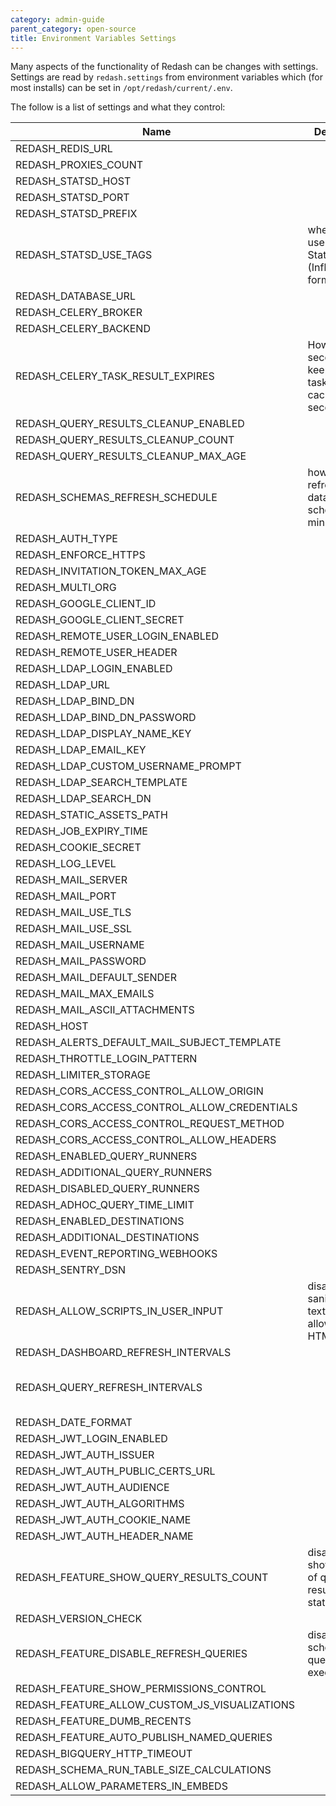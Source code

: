 ```yaml
---
category: admin-guide
parent_category: open-source
title: Environment Variables Settings
---
```


Many aspects of the functionality of Redash can be changes with settings. Settings are read by `redash.settings` from environment variables which (for most installs) can be set in `/opt/redash/current/.env`.

The follow is a list of settings and what they control:

| Name | Description | Default Value |
| -- | -- | -- |
| REDASH_REDIS_URL |  | “redis://localhost:6379/0” |
| REDASH_PROXIES_COUNT |  | 1 |
| REDASH_STATSD_HOST |  | 127.0.0.1 |
| REDASH_STATSD_PORT |  | 8125 |
| REDASH_STATSD_PREFIX |  | redash |
| REDASH_STATSD_USE_TAGS | whether to use tags in StatsD metrics (InfluxDB’s format) | false |
| REDASH_DATABASE_URL |  | postgresql://postgres |
| REDASH_CELERY_BROKER |  | REDIS_URL |
| REDASH_CELERY_BACKEND |  | CELERY_BROKER |
| REDASH_CELERY_TASK_RESULT_EXPIRES | How many seconds to keep Celery task results in cache (in seconds) | 3600 * 4 |
| REDASH_QUERY_RESULTS_CLEANUP_ENABLED |  | true |
| REDASH_QUERY_RESULTS_CLEANUP_COUNT |  | 100 |
| REDASH_QUERY_RESULTS_CLEANUP_MAX_AGE |  | 7 |
| REDASH_SCHEMAS_REFRESH_SCHEDULE | how often to refresh the data sources schemas (in minutes) | 30 |
| REDASH_AUTH_TYPE |  | api_key |
| REDASH_ENFORCE_HTTPS |  | false |
| REDASH_INVITATION_TOKEN_MAX_AGE |  | 60 * 60 * 24 * 7 |
| REDASH_MULTI_ORG |  | false |
| REDASH_GOOGLE_CLIENT_ID |  |  |
| REDASH_GOOGLE_CLIENT_SECRET |  |  |
| REDASH_REMOTE_USER_LOGIN_ENABLED |  | false |
| REDASH_REMOTE_USER_HEADER |  | X-Forwarded-Remote-User |
| REDASH_LDAP_LOGIN_ENABLED |  | false |
| REDASH_LDAP_URL |  | None |
| REDASH_LDAP_BIND_DN |  | None |
| REDASH_LDAP_BIND_DN_PASSWORD |  |  | 
| REDASH_LDAP_DISPLAY_NAME_KEY |  | displayName |
| REDASH_LDAP_EMAIL_KEY |  | mail |
| REDASH_LDAP_CUSTOM_USERNAME_PROMPT |  | LDAP/AD/SSO username: |
| REDASH_LDAP_SEARCH_TEMPLATE |  | (cn=%(username)s) |
| REDASH_LDAP_SEARCH_DN |  | REDASH_SEARCH_DN |
| REDASH_STATIC_ASSETS_PATH |  | ”../client/dist/” |
| REDASH_JOB_EXPIRY_TIME |  | 3600 * 12 |
| REDASH_COOKIE_SECRET |  | c292a0a3aa32397cdb050e233733900f |
| REDASH_LOG_LEVEL |  | INFO |
| REDASH_MAIL_SERVER |  | localhost |
| REDASH_MAIL_PORT |  | 25 |
| REDASH_MAIL_USE_TLS |  | false |
| REDASH_MAIL_USE_SSL |  | false |
| REDASH_MAIL_USERNAME |  | None |
| REDASH_MAIL_PASSWORD |  | None |
| REDASH_MAIL_DEFAULT_SENDER |  | None |
| REDASH_MAIL_MAX_EMAILS |  | None |
| REDASH_MAIL_ASCII_ATTACHMENTS |  | false |
| REDASH_HOST |  |  |
| REDASH_ALERTS_DEFAULT_MAIL_SUBJECT_TEMPLATE |  | ({state}) {alert_name} |
| REDASH_THROTTLE_LOGIN_PATTERN |  | 50/hour |
| REDASH_LIMITER_STORAGE |  | REDIS_URL |
| REDASH_CORS_ACCESS_CONTROL_ALLOW_ORIGIN |  |  |
| REDASH_CORS_ACCESS_CONTROL_ALLOW_CREDENTIALS |  | false |
| REDASH_CORS_ACCESS_CONTROL_REQUEST_METHOD |  | GET, POST, PUT |
| REDASH_CORS_ACCESS_CONTROL_ALLOW_HEADERS |  | Content-Type |
| REDASH_ENABLED_QUERY_RUNNERS |  | ”,”.join(default_query_runners) |
| REDASH_ADDITIONAL_QUERY_RUNNERS |  |  |
| REDASH_DISABLED_QUERY_RUNNERS |  |  |
| REDASH_ADHOC_QUERY_TIME_LIMIT |  | None |
| REDASH_ENABLED_DESTINATIONS |  | ”,”.join(default_destinations) |
| REDASH_ADDITIONAL_DESTINATIONS |  |  |
| REDASH_EVENT_REPORTING_WEBHOOKS |  |  |
| REDASH_SENTRY_DSN |  |  |
| REDASH_ALLOW_SCRIPTS_IN_USER_INPUT | disable sanitization of text input, allowing full HTML  | false |
| REDASH_DASHBOARD_REFRESH_INTERVALS |  | 60,300,600,1800,3600,43200,86400 |
| REDASH_QUERY_REFRESH_INTERVALS |  | 60, 300, 600, 900, 1800, 3600, 7200, 10800, 14400, 18000, 21600, 25200, 28800, 32400, 36000, 39600, 43200, 86400, 604800, 1209600, 2592000 |
| REDASH_DATE_FORMAT |  | DD/MM/YY |
| REDASH_JWT_LOGIN_ENABLED |  | false |
| REDASH_JWT_AUTH_ISSUER |  |  |
| REDASH_JWT_AUTH_PUBLIC_CERTS_URL |  |  |
| REDASH_JWT_AUTH_AUDIENCE |  |  |
| REDASH_JWT_AUTH_ALGORITHMS |  | HS256,RS256,ES256 |
| REDASH_JWT_AUTH_COOKIE_NAME |  |  |
| REDASH_JWT_AUTH_HEADER_NAME |  |  |
| REDASH_FEATURE_SHOW_QUERY_RESULTS_COUNT | disable/enable showing count of query results in status  | true |
| REDASH_VERSION_CHECK |  | true |
| REDASH_FEATURE_DISABLE_REFRESH_QUERIES | disable scheduled query execution | false |
| REDASH_FEATURE_SHOW_PERMISSIONS_CONTROL |  | false |
| REDASH_FEATURE_ALLOW_CUSTOM_JS_VISUALIZATIONS |  | false |
| REDASH_FEATURE_DUMB_RECENTS |  | false |
| REDASH_FEATURE_AUTO_PUBLISH_NAMED_QUERIES |  | true |
| REDASH_BIGQUERY_HTTP_TIMEOUT |  | 600 |
| REDASH_SCHEMA_RUN_TABLE_SIZE_CALCULATIONS |  | false |
| REDASH_ALLOW_PARAMETERS_IN_EMBEDS | | false |
